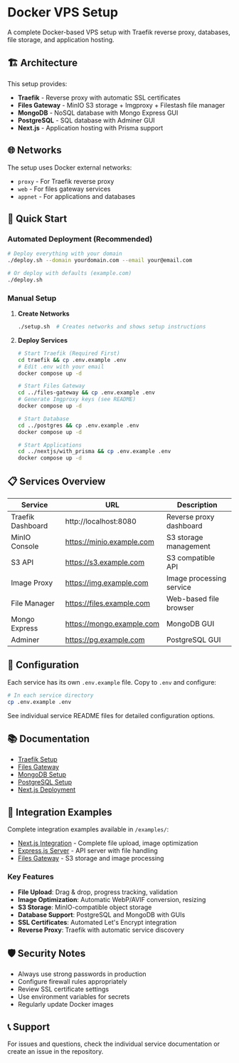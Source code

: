 # Docker VPS Setup

A complete Docker-based VPS setup with Traefik reverse proxy, databases, file storage, and application hosting.

## 🏗️ Architecture

This setup provides:
- **Traefik** - Reverse proxy with automatic SSL certificates
- **Files Gateway** - MinIO S3 storage + Imgproxy + Filestash file manager
- **MongoDB** - NoSQL database with Mongo Express GUI
- **PostgreSQL** - SQL database with Adminer GUI
- **Next.js** - Application hosting with Prisma support

## 🌐 Networks

The setup uses Docker external networks:
- `proxy` - For Traefik reverse proxy
- `web` - For files gateway services  
- `appnet` - For applications and databases

## 🚀 Quick Start

### Automated Deployment (Recommended)
```bash
# Deploy everything with your domain
./deploy.sh --domain yourdomain.com --email your@email.com

# Or deploy with defaults (example.com)
./deploy.sh
```

### Manual Setup
1. **Create Networks**
   ```bash
   ./setup.sh  # Creates networks and shows setup instructions
   ```

2. **Deploy Services**
   ```bash
   # Start Traefik (Required First)
   cd traefik && cp .env.example .env
   # Edit .env with your email
   docker compose up -d

   # Start Files Gateway
   cd ../files-gateway && cp .env.example .env
   # Generate Imgproxy keys (see README)
   docker compose up -d

   # Start Database
   cd ../postgres && cp .env.example .env
   docker compose up -d

   # Start Applications
   cd ../nextjs/with_prisma && cp .env.example .env
   docker compose up -d
   ```

## 📋 Services Overview

| Service | URL | Description |
|---------|-----|-------------|
| Traefik Dashboard | http://localhost:8080 | Reverse proxy dashboard |
| MinIO Console | https://minio.example.com | S3 storage management |
| S3 API | https://s3.example.com | S3 compatible API |
| Image Proxy | https://img.example.com | Image processing service |
| File Manager | https://files.example.com | Web-based file browser |
| Mongo Express | https://mongo.example.com | MongoDB GUI |
| Adminer | https://pg.example.com | PostgreSQL GUI |

## 🔧 Configuration

Each service has its own `.env.example` file. Copy to `.env` and configure:

```bash
# In each service directory
cp .env.example .env
```

See individual service README files for detailed configuration options.

## 📚 Documentation

- [Traefik Setup](./traefik/README.md)
- [Files Gateway](./files-gateway/README.md)
- [MongoDB Setup](./mongodb/README.md)
- [PostgreSQL Setup](./postgres/README.md)
- [Next.js Deployment](./nextjs/README.md)

## 🔗 Integration Examples

Complete integration examples available in `/examples/`:
- [Next.js Integration](./examples/nextjs-integration/README.md) - Complete file upload, image optimization
- [Express.js Server](./express-server/README.md) - API server with file handling
- [Files Gateway](./files-gateway/README.md) - S3 storage and image processing

### Key Features
- **File Upload**: Drag & drop, progress tracking, validation
- **Image Optimization**: Automatic WebP/AVIF conversion, resizing
- **S3 Storage**: MinIO-compatible object storage
- **Database Support**: PostgreSQL and MongoDB with GUIs
- **SSL Certificates**: Automated Let's Encrypt integration
- **Reverse Proxy**: Traefik with automatic service discovery

## 🛡️ Security Notes

- Always use strong passwords in production
- Configure firewall rules appropriately
- Review SSL certificate settings
- Use environment variables for secrets
- Regularly update Docker images

## 📞 Support

For issues and questions, check the individual service documentation or create an issue in the repository.